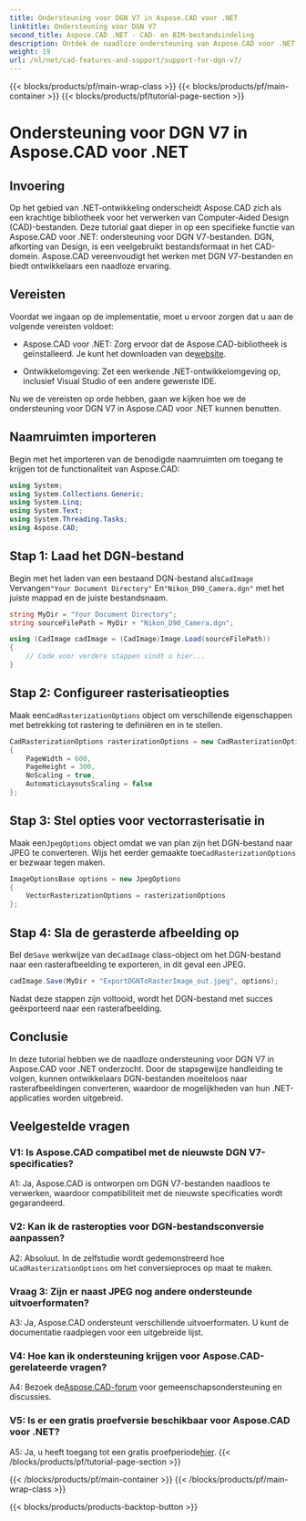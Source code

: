 ```yaml
---
title: Ondersteuning voor DGN V7 in Aspose.CAD voor .NET
linktitle: Ondersteuning voor DGN V7
second_title: Aspose.CAD .NET - CAD- en BIM-bestandsindeling
description: Ontdek de naadloze ondersteuning van Aspose.CAD voor .NET voor DGN V7. Converteer DGN-bestanden moeiteloos naar rasterafbeeldingen met stapsgewijze begeleiding.
weight: 19
url: /nl/net/cad-features-and-support/support-for-dgn-v7/
---
```


{{< blocks/products/pf/main-wrap-class >}}
{{< blocks/products/pf/main-container >}}
{{< blocks/products/pf/tutorial-page-section >}}

# Ondersteuning voor DGN V7 in Aspose.CAD voor .NET

## Invoering

Op het gebied van .NET-ontwikkeling onderscheidt Aspose.CAD zich als een krachtige bibliotheek voor het verwerken van Computer-Aided Design (CAD)-bestanden. Deze tutorial gaat dieper in op een specifieke functie van Aspose.CAD voor .NET: ondersteuning voor DGN V7-bestanden. DGN, afkorting van Design, is een veelgebruikt bestandsformaat in het CAD-domein. Aspose.CAD vereenvoudigt het werken met DGN V7-bestanden en biedt ontwikkelaars een naadloze ervaring.

## Vereisten

Voordat we ingaan op de implementatie, moet u ervoor zorgen dat u aan de volgende vereisten voldoet:

-  Aspose.CAD voor .NET: Zorg ervoor dat de Aspose.CAD-bibliotheek is geïnstalleerd. Je kunt het downloaden van de[website](https://releases.aspose.com/cad/net/).

- Ontwikkelomgeving: Zet een werkende .NET-ontwikkelomgeving op, inclusief Visual Studio of een andere gewenste IDE.

Nu we de vereisten op orde hebben, gaan we kijken hoe we de ondersteuning voor DGN V7 in Aspose.CAD voor .NET kunnen benutten.

## Naamruimten importeren

Begin met het importeren van de benodigde naamruimten om toegang te krijgen tot de functionaliteit van Aspose.CAD:

```csharp
using System;
using System.Collections.Generic;
using System.Linq;
using System.Text;
using System.Threading.Tasks;
using Aspose.CAD;
```

## Stap 1: Laad het DGN-bestand

 Begin met het laden van een bestaand DGN-bestand als`CadImage` Vervangen`"Your Document Directory"` En`"Nikon_D90_Camera.dgn"` met het juiste mappad en de juiste bestandsnaam.

```csharp
string MyDir = "Your Document Directory";
string sourceFilePath = MyDir + "Nikon_D90_Camera.dgn";

using (CadImage cadImage = (CadImage)Image.Load(sourceFilePath))
{
    // Code voor verdere stappen vindt u hier...
}
```

## Stap 2: Configureer rasterisatieopties

 Maak een`CadRasterizationOptions` object om verschillende eigenschappen met betrekking tot rastering te definiëren en in te stellen.

```csharp
CadRasterizationOptions rasterizationOptions = new CadRasterizationOptions
{
    PageWidth = 600,
    PageHeight = 300,
    NoScaling = true,
    AutomaticLayoutsScaling = false
};
```

## Stap 3: Stel opties voor vectorrasterisatie in

 Maak een`JpegOptions` object omdat we van plan zijn het DGN-bestand naar JPEG te converteren. Wijs het eerder gemaakte toe`CadRasterizationOptions` er bezwaar tegen maken.

```csharp
ImageOptionsBase options = new JpegOptions
{
    VectorRasterizationOptions = rasterizationOptions
};
```

## Stap 4: Sla de gerasterde afbeelding op

 Bel de`Save` werkwijze van de`CadImage` class-object om het DGN-bestand naar een rasterafbeelding te exporteren, in dit geval een JPEG.

```csharp
cadImage.Save(MyDir + "ExportDGNToRasterImage_out.jpeg", options);
```

Nadat deze stappen zijn voltooid, wordt het DGN-bestand met succes geëxporteerd naar een rasterafbeelding.

## Conclusie

In deze tutorial hebben we de naadloze ondersteuning voor DGN V7 in Aspose.CAD voor .NET onderzocht. Door de stapsgewijze handleiding te volgen, kunnen ontwikkelaars DGN-bestanden moeiteloos naar rasterafbeeldingen converteren, waardoor de mogelijkheden van hun .NET-applicaties worden uitgebreid.

## Veelgestelde vragen

### V1: Is Aspose.CAD compatibel met de nieuwste DGN V7-specificaties?

A1: Ja, Aspose.CAD is ontworpen om DGN V7-bestanden naadloos te verwerken, waardoor compatibiliteit met de nieuwste specificaties wordt gegarandeerd.

### V2: Kan ik de rasteropties voor DGN-bestandsconversie aanpassen?

 A2: Absoluut. In de zelfstudie wordt gedemonstreerd hoe u`CadRasterizationOptions` om het conversieproces op maat te maken.

### Vraag 3: Zijn er naast JPEG nog andere ondersteunde uitvoerformaten?

A3: Ja, Aspose.CAD ondersteunt verschillende uitvoerformaten. U kunt de documentatie raadplegen voor een uitgebreide lijst.

### V4: Hoe kan ik ondersteuning krijgen voor Aspose.CAD-gerelateerde vragen?

 A4: Bezoek de[Aspose.CAD-forum](https://forum.aspose.com/c/cad/19) voor gemeenschapsondersteuning en discussies.

### V5: Is er een gratis proefversie beschikbaar voor Aspose.CAD voor .NET?

 A5: Ja, u heeft toegang tot een gratis proefperiode[hier](https://releases.aspose.com/).
{{< /blocks/products/pf/tutorial-page-section >}}

{{< /blocks/products/pf/main-container >}}
{{< /blocks/products/pf/main-wrap-class >}}

{{< blocks/products/products-backtop-button >}}
